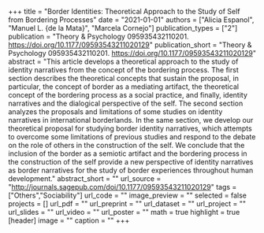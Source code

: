 +++
title = "Border Identities: Theoretical Approach to the Study of Self from Bordering Processes"
date = "2021-01-01"
authors = ["Alicia Espanol", "Manuel L. {de la Mata}", "Marcela Cornejo"]
publication_types = ["2"]
publication = "Theory & Psychology 095935432110201. https://doi.org/10.1177/09593543211020129"
publication_short = "Theory & Psychology 095935432110201. https://doi.org/10.1177/09593543211020129"
abstract = "This article develops a theoretical approach to the study of identity narratives from the concept of the bordering process. The first section describes the theoretical concepts that sustain the proposal, in particular, the concept of border as a mediating artifact, the theoretical concept of the bordering process as a social practice, and finally, identity narratives and the dialogical perspective of the self. The second section analyzes the proposals and limitations of some studies on identity narratives in international borderlands. In the same section, we develop our theoretical proposal for studying border identity narratives, which attempts to overcome some limitations of previous studies and respond to the debate on the role of others in the construction of the self. We conclude that the inclusion of the border as a semiotic artifact and the bordering process in the construction of the self provide a new perspective of identity narratives as border narratives for the study of border experiences throughout human development."
abstract_short = ""
url_source = "http://journals.sagepub.com/doi/10.1177/09593543211020129"
tags = ["Others","Sociability"]
url_code = ""
image_preview = ""
selected = false
projects = []
url_pdf = ""
url_preprint = ""
url_dataset = ""
url_project = ""
url_slides = ""
url_video = ""
url_poster = ""
math = true
highlight = true
[header]
image = ""
caption = ""
+++
